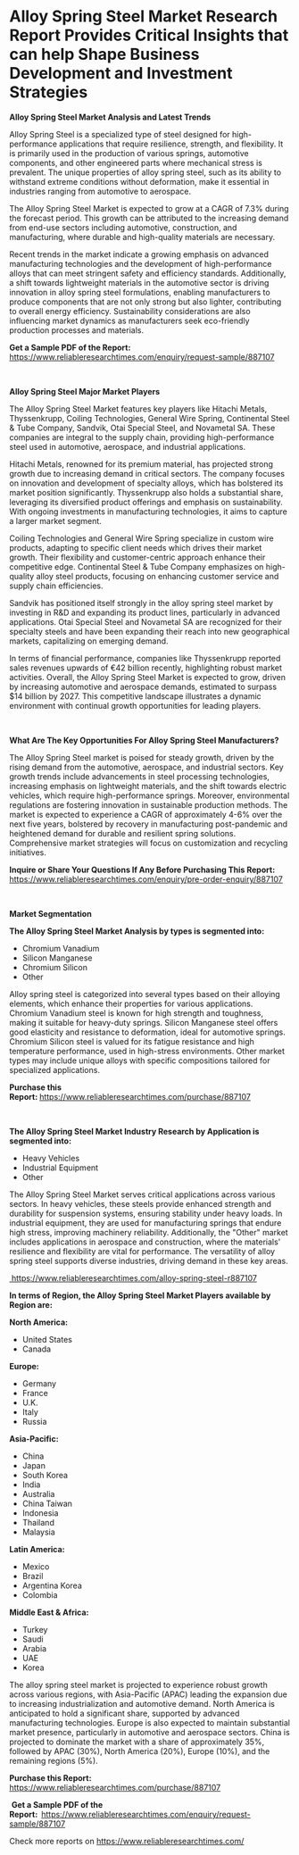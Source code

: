 <p><h1>Alloy Spring Steel Market Research Report Provides Critical Insights that can help Shape Business Development and Investment Strategies</h1></p><p><strong>Alloy Spring Steel Market Analysis and Latest Trends</strong></p>
<p><p>Alloy Spring Steel is a specialized type of steel designed for high-performance applications that require resilience, strength, and flexibility. It is primarily used in the production of various springs, automotive components, and other engineered parts where mechanical stress is prevalent. The unique properties of alloy spring steel, such as its ability to withstand extreme conditions without deformation, make it essential in industries ranging from automotive to aerospace.</p><p>The Alloy Spring Steel Market is expected to grow at a CAGR of 7.3% during the forecast period. This growth can be attributed to the increasing demand from end-use sectors including automotive, construction, and manufacturing, where durable and high-quality materials are necessary. </p><p>Recent trends in the market indicate a growing emphasis on advanced manufacturing technologies and the development of high-performance alloys that can meet stringent safety and efficiency standards. Additionally, a shift towards lightweight materials in the automotive sector is driving innovation in alloy spring steel formulations, enabling manufacturers to produce components that are not only strong but also lighter, contributing to overall energy efficiency. Sustainability considerations are also influencing market dynamics as manufacturers seek eco-friendly production processes and materials.</p></p>
<p><strong>Get a Sample PDF of the Report:&nbsp;</strong> <a href="https://www.reliableresearchtimes.com/enquiry/request-sample/887107?utm_campaign=3358&utm_medium=2&utm_source=Github&utm_content=ia&utm_term=01042025&utm_id=alloy-spring-steel">https://www.reliableresearchtimes.com/enquiry/request-sample/887107</a></p>
<p>&nbsp;</p>
<p><strong>Alloy Spring Steel Major Market Players</strong></p>
<p><p>The Alloy Spring Steel Market features key players like Hitachi Metals, Thyssenkrupp, Coiling Technologies, General Wire Spring, Continental Steel & Tube Company, Sandvik, Otai Special Steel, and Novametal SA. These companies are integral to the supply chain, providing high-performance steel used in automotive, aerospace, and industrial applications.</p><p>Hitachi Metals, renowned for its premium material, has projected strong growth due to increasing demand in critical sectors. The company focuses on innovation and development of specialty alloys, which has bolstered its market position significantly. Thyssenkrupp also holds a substantial share, leveraging its diversified product offerings and emphasis on sustainability. With ongoing investments in manufacturing technologies, it aims to capture a larger market segment.</p><p>Coiling Technologies and General Wire Spring specialize in custom wire products, adapting to specific client needs which drives their market growth. Their flexibility and customer-centric approach enhance their competitive edge. Continental Steel & Tube Company emphasizes on high-quality alloy steel products, focusing on enhancing customer service and supply chain efficiencies.</p><p>Sandvik has positioned itself strongly in the alloy spring steel market by investing in R&D and expanding its product lines, particularly in advanced applications. Otai Special Steel and Novametal SA are recognized for their specialty steels and have been expanding their reach into new geographical markets, capitalizing on emerging demand.</p><p>In terms of financial performance, companies like Thyssenkrupp reported sales revenues upwards of €42 billion recently, highlighting robust market activities. Overall, the Alloy Spring Steel Market is expected to grow, driven by increasing automotive and aerospace demands, estimated to surpass $14 billion by 2027. This competitive landscape illustrates a dynamic environment with continual growth opportunities for leading players.</p></p>
<p>&nbsp;</p>
<p><strong>What Are The Key Opportunities For Alloy Spring Steel Manufacturers?</strong></p>
<p><p>The Alloy Spring Steel market is poised for steady growth, driven by the rising demand from the automotive, aerospace, and industrial sectors. Key growth trends include advancements in steel processing technologies, increasing emphasis on lightweight materials, and the shift towards electric vehicles, which require high-performance springs. Moreover, environmental regulations are fostering innovation in sustainable production methods. The market is expected to experience a CAGR of approximately 4-6% over the next five years, bolstered by recovery in manufacturing post-pandemic and heightened demand for durable and resilient spring solutions. Comprehensive market strategies will focus on customization and recycling initiatives.</p></p>
<p><strong>Inquire or Share Your Questions If Any Before Purchasing This Report:</strong> <a href="https://www.reliableresearchtimes.com/enquiry/pre-order-enquiry/887107?utm_campaign=3358&utm_medium=2&utm_source=Github&utm_content=ia&utm_term=01042025&utm_id=alloy-spring-steel">https://www.reliableresearchtimes.com/enquiry/pre-order-enquiry/887107</a></p>
<p>&nbsp;</p>
<p><strong>Market Segmentation</strong></p>
<p><strong>The Alloy Spring Steel Market Analysis by types is segmented into:</strong></p>
<p><ul><li>Chromium Vanadium</li><li>Silicon Manganese</li><li>Chromium Silicon</li><li>Other</li></ul></p>
<p><p>Alloy spring steel is categorized into several types based on their alloying elements, which enhance their properties for various applications. Chromium Vanadium steel is known for high strength and toughness, making it suitable for heavy-duty springs. Silicon Manganese steel offers good elasticity and resistance to deformation, ideal for automotive springs. Chromium Silicon steel is valued for its fatigue resistance and high temperature performance, used in high-stress environments. Other market types may include unique alloys with specific compositions tailored for specialized applications.</p></p>
<p><strong>Purchase this Report:&nbsp;</strong><a href="https://www.reliableresearchtimes.com/purchase/887107?utm_campaign=3358&utm_medium=2&utm_source=Github&utm_content=ia&utm_term=01042025&utm_id=alloy-spring-steel">https://www.reliableresearchtimes.com/purchase/887107</a></p>
<p>&nbsp;</p>
<p><strong>The Alloy Spring Steel Market Industry Research by Application is segmented into:</strong></p>
<p><ul><li>Heavy Vehicles</li><li>Industrial Equipment</li><li>Other</li></ul></p>
<p><p>The Alloy Spring Steel Market serves critical applications across various sectors. In heavy vehicles, these steels provide enhanced strength and durability for suspension systems, ensuring stability under heavy loads. In industrial equipment, they are used for manufacturing springs that endure high stress, improving machinery reliability. Additionally, the "Other" market includes applications in aerospace and construction, where the materials' resilience and flexibility are vital for performance. The versatility of alloy spring steel supports diverse industries, driving demand in these key areas.</p></p>
<p><a href="https://www.reliableresearchtimes.com/alloy-spring-steel-r887107?utm_campaign=3358&utm_medium=2&utm_source=Github&utm_content=ia&utm_term=01042025&utm_id=alloy-spring-steel">&nbsp;https://www.reliableresearchtimes.com/alloy-spring-steel-r887107</a></p>
<p><strong>In terms of Region, the Alloy Spring Steel Market Players available by Region are:</strong></p>
<p>
    <p> <strong> North America: </strong>
        <ul>
            <li>United States</li>
            <li>Canada</li>
        </ul>
        </p> 
    <p> <strong> Europe: </strong>
        <ul>
            <li>Germany</li>
            <li>France</li>
            <li>U.K.</li>
            <li>Italy</li>
            <li>Russia</li>
        </ul>
        </p> 
    <p> <strong> Asia-Pacific: </strong>
        <ul>
            <li>China</li>
            <li>Japan</li>
            <li>South Korea</li>
            <li>India</li>
            <li>Australia</li>
            <li>China Taiwan</li>
            <li>Indonesia</li>
            <li>Thailand</li>
            <li>Malaysia</li>
        </ul>
        </p> 
    <p> <strong> Latin America: </strong>
        <ul>
            <li>Mexico</li>
            <li>Brazil</li>
            <li>Argentina Korea</li>
            <li>Colombia</li>
        </ul>
        </p> 
    <p> <strong> Middle East & Africa: </strong>
        <ul>
            <li>Turkey</li>
            <li>Saudi</li>
            <li>Arabia</li>
            <li>UAE</li>
            <li>Korea</li>
        </ul>
    </p>
    </p>
<p><p>The alloy spring steel market is projected to experience robust growth across various regions, with Asia-Pacific (APAC) leading the expansion due to increasing industrialization and automotive demand. North America is anticipated to hold a significant share, supported by advanced manufacturing technologies. Europe is also expected to maintain substantial market presence, particularly in automotive and aerospace sectors. China is projected to dominate the market with a share of approximately 35%, followed by APAC (30%), North America (20%), Europe (10%), and the remaining regions (5%).</p></p>
<p><strong>Purchase this Report: </strong><a href="https://www.reliableresearchtimes.com/purchase/887107?utm_campaign=3358&utm_medium=2&utm_source=Github&utm_content=ia&utm_term=01042025&utm_id=alloy-spring-steel">https://www.reliableresearchtimes.com/purchase/887107</a></p>
<p>&nbsp;<strong>Get a Sample PDF of the Report:&nbsp;&nbsp;</strong><a href="https://www.reliableresearchtimes.com/enquiry/request-sample/887107?utm_campaign=3358&utm_medium=2&utm_source=Github&utm_content=ia&utm_term=01042025&utm_id=alloy-spring-steel">https://www.reliableresearchtimes.com/enquiry/request-sample/887107</a></p>
<p><strong></strong></p>
<p>Check more reports on <a href="https://www.reliableresearchtimes.com/?utm_campaign=3358&utm_medium=2&utm_source=Github&utm_content=ia&utm_term=01042025&utm_id=alloy-spring-steel">https://www.reliableresearchtimes.com/</a></p>